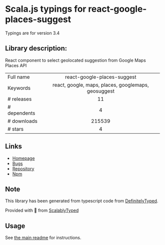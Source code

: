 
# Scala.js typings for react-google-places-suggest

Typings are for version 3.4

## Library description:
React component to select geolocated suggestion from Google Maps Places API

|                    |                 |
| ------------------ | :-------------: |
| Full name          | react-google-places-suggest |
| Keywords           | react, google, maps, places, googlemaps, geosuggest |
| # releases         | 11 |
| # dependents       | 4 |
| # downloads        | 215539 |
| # stars            | 4 |

## Links
- [Homepage](https://github.com/xuopled/react-google-places-suggest#readme)
- [Bugs](https://github.com/xuopled/react-google-places-suggest/issues)
- [Repository](https://github.com/xuopled/react-google-places-suggest)
- [Npm](https://www.npmjs.com/package/react-google-places-suggest)
    


## Note
This library has been generated from typescript code from [DefinitelyTyped](https://definitelytyped.org).

Provided with :purple_heart: from [ScalablyTyped](https://github.com/oyvindberg/ScalablyTyped)

## Usage
See [the main readme](../../readme.md) for instructions.


